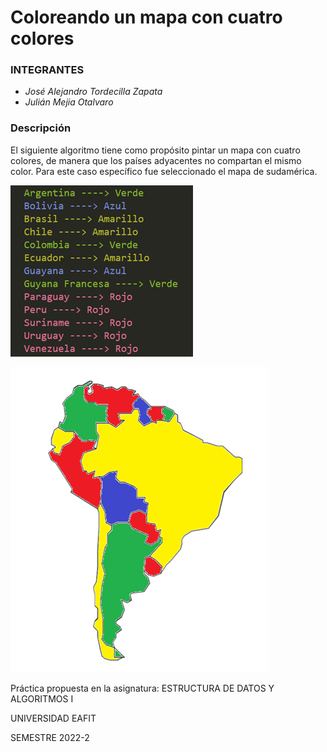 # Coloreando un mapa con cuatro colores

### INTEGRANTES

- *José Alejandro Tordecilla Zapata*
- *Julián Mejia Otalvaro*

### Descripción

El siguiente algoritmo tiene como propósito pintar un mapa con cuatro colores, de manera que los países adyacentes no compartan el mismo color. Para este caso específico fue seleccionado el mapa de sudamérica.

![Ejemplo de salida](https://github.com/JoseTor101/mapaCuatroColores/blob/master/ejemploDeSalida.png)



![Representacion manual de la salida](https://github.com/JoseTor101/mapaCuatroColores/blob/master/salida.png)



Práctica propuesta en la asignatura:
ESTRUCTURA DE DATOS Y ALGORITMOS I

UNIVERSIDAD EAFIT

SEMESTRE 2022-2
